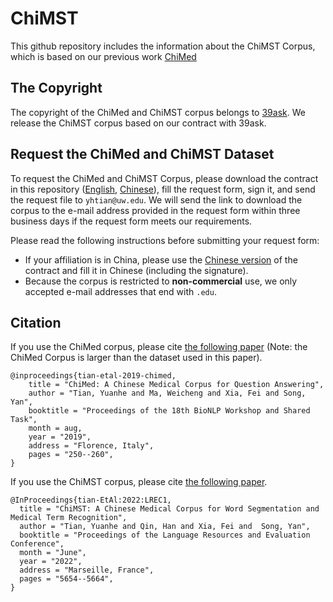 # ChiMST

This github repository includes the information about the ChiMST Corpus, which is based on our previous work [ChiMed](https://github.com/yuanheTian/ChiMed)

## The Copyright

The copyright of the ChiMed and ChiMST corpus belongs to [39ask](http://www.39.net/). We release the ChiMST corpus based on our contract with 39ask.

## Request the ChiMed and ChiMST Dataset

To request the ChiMed and ChiMST Corpus, please download the contract in this repository ([English](./User_Contract_(English).pdf), [Chinese](./用户使用协议（中文）.pdf)), fill the request form, sign it, and send the request file to `yhtian@uw.edu`. We will send the link to download the corpus to the e-mail address provided in the request form within three business days if the request form meets our requirements.

Please read the following instructions before submitting your request form:
* If your affiliation is in China, please use the [Chinese version](./用户使用协议（中文）.pdf) of the contract and fill it in Chinese (including the signature).  
* Because the corpus is restricted to **non-commercial** use, we only accepted e-mail addresses that end with `.edu`.

## Citation

If you use the ChiMed corpus, please cite [the following paper](https://www.aclweb.org/anthology/W19-5027/) (Note: the ChiMed Corpus is larger than the dataset used in this paper).

```
@inproceedings{tian-etal-2019-chimed,
    title = "ChiMed: A Chinese Medical Corpus for Question Answering",
    author = "Tian, Yuanhe and Ma, Weicheng and Xia, Fei and Song, Yan",
    booktitle = "Proceedings of the 18th BioNLP Workshop and Shared Task",
    month = aug,
    year = "2019",
    address = "Florence, Italy",
    pages = "250--260",
}
```

If you use the ChiMST corpus, please cite [the following paper](http://www.lrec-conf.org/proceedings/lrec2022/pdf/2022.lrec-1.607.pdf).

```
@InProceedings{tian-EtAl:2022:LREC1,
  title = "ChiMST: A Chinese Medical Corpus for Word Segmentation and Medical Term Recognition",
  author = "Tian, Yuanhe and Qin, Han and Xia, Fei and  Song, Yan",
  booktitle = "Proceedings of the Language Resources and Evaluation Conference",
  month = "June",
  year = "2022",
  address = "Marseille, France",
  pages = "5654--5664",
}
```
